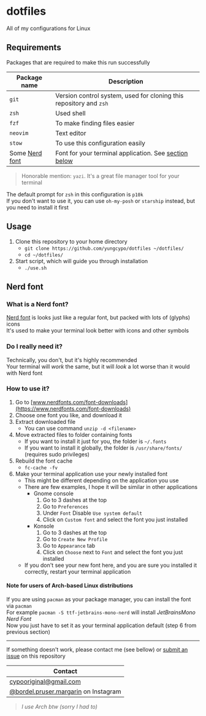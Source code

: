 # dotfiles
All of my configurations for Linux  

## Requirements
Packages that are required to make this run successfully  

| Package name                                 | Description                                                                                                                                 |
| -------------------------------------------- | ------------------------------------------------------------------------------------------------------------------------------------------- |
| `git`                                        | Version control system, used for cloning this repository and `zsh`                                                                          |
| `zsh`                                        | Used shell                                                                                                                                  |
| `fzf`                                        | To make finding files easier                                                                                                                |
| `neovim`                                     | Text editor                                                                                                                                 |
| `stow`                                       | To use this configuration easily                                                                                                            |
| Some [Nerd font](https://www.nerdfonts.com/) | Font for your terminal application. See [section below](#Nerd%20font) |

> Honorable mention: `yazi`. It's a great file manager tool for your terminal  

The default prompt for `zsh` in this configuration is `p10k`  
If you don't want to use it, you can use `oh-my-posh` or `starship` instead, but you need to install it first  

## Usage
1. Clone this repository to your home directory
    - `git clone https://github.com/yungcypo/dotfiles ~/dotfiles/`
    - `cd ~/dotfiles/`
2. Start script, which will guide you through installation
    - `./use.sh` 

## Nerd font  
### What is a Nerd font?
[Nerd font](https://www.nerdfonts.com/#home) is looks just like a regular font, but packed with lots of (glyphs) icons  
It's used to make your terminal look better with icons and other symbols  

### Do I really need it?
Technically, you don't, but it's highly recommended  
Your terminal will *work* the same, but it will *look* a lot worse than it would with Nerd font  

### How to use it?
1. Go to [www.nerdfonts.com/font-downloads](https://www.nerdfonts.com/font-downloads)
2. Choose one font you like, and download it 
3. Extract downloaded file 
    - You can use command `unzip -d <filename>`  
4. Move extracted files to folder containing fonts  
    - If you want to install it just for you, the folder is `~/.fonts`
    - If you want to install it globally, the folder is `/usr/share/fonts/` (requires sudo privileges)
5. Rebuild the font cache
    - `fc-cache -fv`
6. Make your terminal application use your newly installed font
    - This might be different depending on the application you use
    - There are few examples, I hope it will be similar in other applications
        - Gnome console 
            1. Go to 3 dashes at the top
            2. Go to `Preferences`
            3. Under `Font` Disable `Use system default`
            4. Click on `Custom font` and select the font you just installed
        - Konsole
            1. Go to 3 dashes at the top
            2. Go to `Create New Profile`
            3. Go to `Appearance` tab
            4. Click on `Choose` next to `Font` and select the font you just installed
    - If you don't see your new font here, and you are sure you installed it correctly, restart your terminal application

#### Note for users of Arch-based Linux distributions
If you are using `pacman` as your package manager, you can install the font via `pacman`  
For example `pacman -S ttf-jetbrains-mono-nerd` will install *JetBrainsMono Nerd Font*  
Now you just have to set it as your terminal application default (step 6 from previous section)

---

If something doesn't work, please contact me (see bellow) or [submit an issue](https://github.com/yungcypo/dotfiles/issues/new/choose) on this repository

| Contact |
| --- |
| [cypooriginal@gmail.com](mailto:cypoorignal@gmail.com) |
| [@bordel.pruser.margarin](https://www.instagram.com/bordel.pruser.margarin/) on Instagram |

> *I use Arch btw (sorry I had to)*
